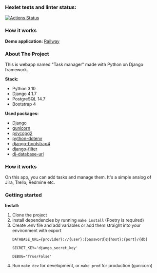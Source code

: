 ### Hexlet tests and linter status:
[![Actions Status](https://github.com/roaddust2/python-project-52/workflows/hexlet-check/badge.svg)](https://github.com/roaddust2/python-project-52/actions)

### How it works
  **Demo application:**
[Railway](https://python-project-52-production-4da7.up.railway.app/)

### About The Project
This is webapp named "Task manager" made with Python on Django framework.

**Stack:**
* Python 3.10
* Django 4.1.7
* PostgreSQL 14.7
* Bootstrap 4

**Used packages:**
* [Django](https://www.djangoproject.com/)
* [gunicorn](https://github.com/benoitc/gunicorn)
* [psycopg2](https://github.com/psycopg/psycopg2)
* [python-dotenv](https://github.com/theskumar/python-dotenv)
* [django-bootstrap4](https://github.com/zostera/django-bootstrap4)
* [django-filter](https://github.com/carltongibson/django-filter)
* [dj-database-url](https://github.com/jazzband/dj-database-url)

### How it works
On this app, you can add tasks and manage them. It's a simple analog of Jira, Trello, Redmine etc.

### Getting started
  **Install:**
1. Clone the project
2. Install dependencies by running ```make install``` (Poetry is required)
3. Create .env file and add variables or add them straight into your environment with export
        <p> ```DATABASE_URL={provider}://{user}:{password}@{host}:{port}/{db}```</p>
        <p>```SECRET_KEY='django_secret_key'``` </p>
        <p>```DEBUG='True/False'``` </p>
4. Run ```make dev``` for development, or ```make prod``` for production (gunicorn)